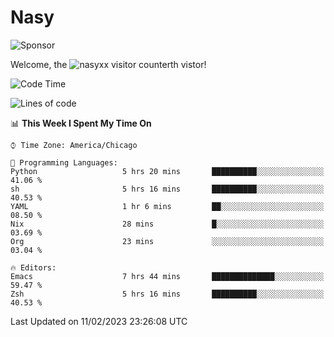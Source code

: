 # Nasy

<!--
<p align="center">
<img height="200" src="https://github-readme-stats.vercel.app/api?username=nasyxx&count_private=true&show_icons=true&theme=dracula&include_all_commits=true"/>
<img height="200" src="https://github-readme-stats.vercel.app/api/top-langs/?username=nasyxx&theme=dracula&hide=html,jupyter+notebook&count_private=true&show_icons=true"/>
</p>

  
----------------
-->

![Sponsor](https://img.shields.io/static/v1.svg?label=Sponsor&message=%E2%9D%A4&logo=GitHub&style=flat&color=pink)
 
Welcome, the ![nasyxx visitor counter](https://count.getloli.com/get/@nasyxx?theme=rule34)th vistor!
 
<!--START_SECTION:waka-->
![Code Time](http://img.shields.io/badge/Code%20Time-3%2C149%20hrs%2011%20mins-blue)

![Lines of code](https://img.shields.io/badge/From%20Hello%20World%20I%27ve%20Written-5%20Million%20lines%20of%20code-blue)

📊 **This Week I Spent My Time On** 

```text
⌚︎ Time Zone: America/Chicago

💬 Programming Languages: 
Python                   5 hrs 20 mins       ██████████░░░░░░░░░░░░░░░   41.06 % 
sh                       5 hrs 16 mins       ██████████░░░░░░░░░░░░░░░   40.53 % 
YAML                     1 hr 6 mins         ██░░░░░░░░░░░░░░░░░░░░░░░   08.50 % 
Nix                      28 mins             █░░░░░░░░░░░░░░░░░░░░░░░░   03.69 % 
Org                      23 mins             ░░░░░░░░░░░░░░░░░░░░░░░░░   03.04 % 

🔥 Editors: 
Emacs                    7 hrs 44 mins       ██████████████░░░░░░░░░░░   59.47 % 
Zsh                      5 hrs 16 mins       ██████████░░░░░░░░░░░░░░░   40.53 % 

```


 Last Updated on 11/02/2023 23:26:08 UTC
<!--END_SECTION:waka-->

<!-- ![visitors](https://visitor-badge.laobi.icu/badge?page_id=nasyxx.nasyxx) -->
